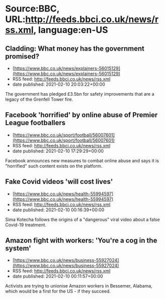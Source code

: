 # Source:BBC, URL:http://feeds.bbci.co.uk/news/rss.xml, language:en-US

## Cladding: What money has the government promised?
 - [https://www.bbc.co.uk/news/explainers-56015129](https://www.bbc.co.uk/news/explainers-56015129)
 - RSS feed: http://feeds.bbci.co.uk/news/rss.xml
 - date published: 2021-02-10 20:03:22+00:00

The government has pledged £3.5bn for safety improvements that are a legacy of the Grenfell Tower fire.

## Facebook 'horrified' by online abuse of Premier League footballers
 - [https://www.bbc.co.uk/sport/football/56007601](https://www.bbc.co.uk/sport/football/56007601)
 - RSS feed: http://feeds.bbci.co.uk/news/rss.xml
 - date published: 2021-02-10 17:29:29+00:00

Facebook announces new measures to combat online abuse and says it is "horrified" such content exists on the platform.

## Fake Covid videos 'will cost lives'
 - [https://www.bbc.co.uk/news/health-55994597](https://www.bbc.co.uk/news/health-55994597)
 - RSS feed: http://feeds.bbci.co.uk/news/rss.xml
 - date published: 2021-02-10 00:16:39+00:00

Sima Kotecha follows the origins of a "dangerous" viral video about a false Covid-19 treatment.

## Amazon fight with workers: 'You're a cog in the system'
 - [https://www.bbc.co.uk/news/business-55927024](https://www.bbc.co.uk/news/business-55927024)
 - RSS feed: http://feeds.bbci.co.uk/news/rss.xml
 - date published: 2021-02-10 00:11:57+00:00

Activists are trying to unionise Amazon workers in Bessemer, Alabama, which would be a first for the US - if they succeed.

